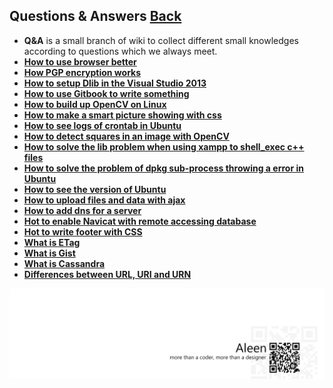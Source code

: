 ## Questions & Answers	[Back](./../Readme.md)

- **Q&A** is a small branch of wiki to collect different small knowledges according to questions which we always meet.
- [**How to use browser better**](./better_browser.md)
- [**How PGP encryption works**](./pgp.md)
- [**How to setup Dlib in the Visual Studio 2013**](./dlib.md)
- [**How to use Gitbook to write something**](./gitbook.md)
- [**How to build up OpenCV on Linux**](./opencvonlinux.md)
- [**How to make a smart picture showing with css**](./smartPic.md)
- [**How to see logs of crontab in Ubuntu**](./crontablog.md)
- [**How to detect squares in an image with OpenCV**](./detectSquares.md)
- [**How to solve the lib problem when using xampp to shell_exec c++ files**](./xamppcpp.md)
- [**How to solve the problem of dpkg sub-process throwing a error in Ubuntu**](./dpkg.md)
- [**How to see the version of Ubuntu**](./ubuntuversion.md)
- [**How to upload files and data with ajax**](./uploadwithajax.md)
- [**How to add dns for a server**](./adddns.md)
- [**Hot to enable Navicat with remote accessing database**](./navicateremoteaccess.md)
- [**Hot to write footer with CSS**](./footercss.md)
- [**What is ETag**](./etag.md)
- [**What is Gist**](./gist.md)
- [**What is Cassandra**](./cassandra.md)
- [**Differences between URL, URI and URN**](./url_uri.md)

<a href="http://aleen42.github.io/" target="_blank" ><img src="./../pic/tail.gif"></a>
